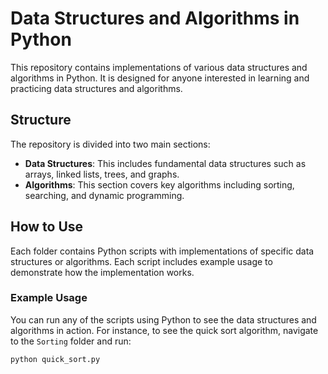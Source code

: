 # Data Structures and Algorithms in Python

This repository contains implementations of various data structures and algorithms in Python. It is designed for anyone interested in learning and practicing data structures and algorithms.

## Structure

The repository is divided into two main sections:
- **Data Structures**: This includes fundamental data structures such as arrays, linked lists, trees, and graphs.
- **Algorithms**: This section covers key algorithms including sorting, searching, and dynamic programming.

## How to Use

Each folder contains Python scripts with implementations of specific data structures or algorithms. Each script includes example usage to demonstrate how the implementation works.

### Example Usage

You can run any of the scripts using Python to see the data structures and algorithms in action. For instance, to see the quick sort algorithm, navigate to the `Sorting` folder and run:

```bash
python quick_sort.py

